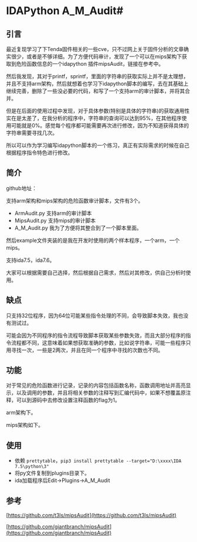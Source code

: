 # IDAPython A_M_Audit#

## 引言 ##
最近复现学习了下Tenda固件相关的一些cve，只不过网上关于固件分析的文章确实很少，或者是不够详细。为了方便代码审计，发现了一个可以在mips架构下获取到危险函数信息的一个idapython 插件mipsAudit，链接在参考中。

然后我发现，其对于printf，sprintf，里面的字符串的获取实际上并不是太理想，并且不支持arm架构，然后就想着也学习下idapython脚本的编写，去在其基础上继续完善，删除了一些没必要的代码，和写了一个支持arm的审计脚本，并将其合并。

但是在后面的使用过程中发现，对于具体参数(特别是具体的字符串)的获取通用性实在是太差了，在我分析的程序中，字符串的查询可以达到95%，在其他程序使用可能就是0%。感觉每个程序都可能需要再次进行修改，因为不知道获得具体的字符串需要寻找几次。

所以可以作为学习编写idapython脚本的一个练习，真正有实际需求的时候在自己根据程序指令特色进行修改。
## 简介 ##
github地址：

支持arm架构和mips架构的危险函数审计脚本，文件有3个。

- ArmAudit.py	支持arm的审计脚本
- MipsAudit.py	支持mips的审计脚本
- A_M_Audit.py	我为了方便将其整合到了一个脚本里面。

然后example文件夹装的是我在开发时使用的两个样本程序，一个arm，一个mips。

支持ida7.5，ida7.6。

大家可以根据需要自己选择，然后根据自己需求，然后对其修改，供自己分析时使用。


## 缺点 ##
只支持32位程序，因为64位可能某些指令处理的不同，会导致脚本失效，我也没有测试过。

可能会因为不同程序的指令流程导致脚本获取某些参数失效，而且大部分程序的指令流程都不同，这意味着如果想获取准确的参数，比如说字符串，可能一些程序只用寻找一次，一些是2两次，并且在同一个程序中寻找的次数也不同。

## 功能 ##
对于常见的危险函数进行记录，记录的内容包括函数名称，函数调用地址并高亮显示，以及调用的参数，并且将相关参数的注释写到汇编代码中，如果不想覆盖原注释，可以到源码中去修改设置注释函数的flag为1。

arm架构下。
![]()

mips架构如下。
![]()

## 使用 ##
- 依赖 `prettytable`，`pip3 install prettytable --target="D:\xxxx\IDA 7.5\python\3"`
- 将py文件复制到plugins目录下。
- ida加载程序后Edit->Plugins->A_M_Audit

## 参考 ##
[https://github.com/t3ls/mipsAudit](https://github.com/t3ls/mipsAudit)

[https://github.com/giantbranch/mipsAudit](https://github.com/giantbranch/mipsAudit)